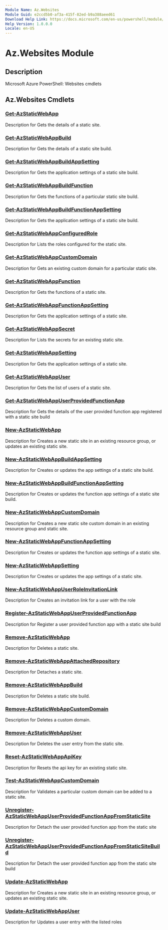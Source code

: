 ```yaml
---
Module Name: Az.Websites
Module Guid: e2ccd5b0-af3a-415f-82ed-b9a388aeed61
Download Help Link: https://docs.microsoft.com/en-us/powershell/module/az.websites
Help Version: 1.0.0.0
Locale: en-US
---
```


# Az.Websites Module
## Description
Microsoft Azure PowerShell: Websites cmdlets

## Az.Websites Cmdlets
### [Get-AzStaticWebApp](Get-AzStaticWebApp.md)
Description for Gets the details of a static site.

### [Get-AzStaticWebAppBuild](Get-AzStaticWebAppBuild.md)
Description for Gets the details of a static site build.

### [Get-AzStaticWebAppBuildAppSetting](Get-AzStaticWebAppBuildAppSetting.md)
Description for Gets the application settings of a static site build.

### [Get-AzStaticWebAppBuildFunction](Get-AzStaticWebAppBuildFunction.md)
Description for Gets the functions of a particular static site build.

### [Get-AzStaticWebAppBuildFunctionAppSetting](Get-AzStaticWebAppBuildFunctionAppSetting.md)
Description for Gets the application settings of a static site build.

### [Get-AzStaticWebAppConfiguredRole](Get-AzStaticWebAppConfiguredRole.md)
Description for Lists the roles configured for the static site.

### [Get-AzStaticWebAppCustomDomain](Get-AzStaticWebAppCustomDomain.md)
Description for Gets an existing custom domain for a particular static site.

### [Get-AzStaticWebAppFunction](Get-AzStaticWebAppFunction.md)
Description for Gets the functions of a static site.

### [Get-AzStaticWebAppFunctionAppSetting](Get-AzStaticWebAppFunctionAppSetting.md)
Description for Gets the application settings of a static site.

### [Get-AzStaticWebAppSecret](Get-AzStaticWebAppSecret.md)
Description for Lists the secrets for an existing static site.

### [Get-AzStaticWebAppSetting](Get-AzStaticWebAppSetting.md)
Description for Gets the application settings of a static site.

### [Get-AzStaticWebAppUser](Get-AzStaticWebAppUser.md)
Description for Gets the list of users of a static site.

### [Get-AzStaticWebAppUserProvidedFunctionApp](Get-AzStaticWebAppUserProvidedFunctionApp.md)
Description for Gets the details of the user provided function app registered with a static site build

### [New-AzStaticWebApp](New-AzStaticWebApp.md)
Description for Creates a new static site in an existing resource group, or updates an existing static site.

### [New-AzStaticWebAppBuildAppSetting](New-AzStaticWebAppBuildAppSetting.md)
Description for Creates or updates the app settings of a static site build.

### [New-AzStaticWebAppBuildFunctionAppSetting](New-AzStaticWebAppBuildFunctionAppSetting.md)
Description for Creates or updates the function app settings of a static site build.

### [New-AzStaticWebAppCustomDomain](New-AzStaticWebAppCustomDomain.md)
Description for Creates a new static site custom domain in an existing resource group and static site.

### [New-AzStaticWebAppFunctionAppSetting](New-AzStaticWebAppFunctionAppSetting.md)
Description for Creates or updates the function app settings of a static site.

### [New-AzStaticWebAppSetting](New-AzStaticWebAppSetting.md)
Description for Creates or updates the app settings of a static site.

### [New-AzStaticWebAppUserRoleInvitationLink](New-AzStaticWebAppUserRoleInvitationLink.md)
Description for Creates an invitation link for a user with the role

### [Register-AzStaticWebAppUserProvidedFunctionApp](Register-AzStaticWebAppUserProvidedFunctionApp.md)
Description for Register a user provided function app with a static site build

### [Remove-AzStaticWebApp](Remove-AzStaticWebApp.md)
Description for Deletes a static site.

### [Remove-AzStaticWebAppAttachedRepository](Remove-AzStaticWebAppAttachedRepository.md)
Description for Detaches a static site.

### [Remove-AzStaticWebAppBuild](Remove-AzStaticWebAppBuild.md)
Description for Deletes a static site build.

### [Remove-AzStaticWebAppCustomDomain](Remove-AzStaticWebAppCustomDomain.md)
Description for Deletes a custom domain.

### [Remove-AzStaticWebAppUser](Remove-AzStaticWebAppUser.md)
Description for Deletes the user entry from the static site.

### [Reset-AzStaticWebAppApiKey](Reset-AzStaticWebAppApiKey.md)
Description for Resets the api key for an existing static site.

### [Test-AzStaticWebAppCustomDomain](Test-AzStaticWebAppCustomDomain.md)
Description for Validates a particular custom domain can be added to a static site.

### [Unregister-AzStaticWebAppUserProvidedFunctionAppFromStaticSite](Unregister-AzStaticWebAppUserProvidedFunctionAppFromStaticSite.md)
Description for Detach the user provided function app from the static site

### [Unregister-AzStaticWebAppUserProvidedFunctionAppFromStaticSiteBuild](Unregister-AzStaticWebAppUserProvidedFunctionAppFromStaticSiteBuild.md)
Description for Detach the user provided function app from the static site build

### [Update-AzStaticWebApp](Update-AzStaticWebApp.md)
Description for Creates a new static site in an existing resource group, or updates an existing static site.

### [Update-AzStaticWebAppUser](Update-AzStaticWebAppUser.md)
Description for Updates a user entry with the listed roles


